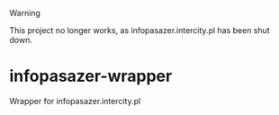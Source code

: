 > [!WARNING]  
> This project no longer works, as infopasazer.intercity.pl has been shut down.

# infopasazer-wrapper

Wrapper for infopasazer.intercity.pl
